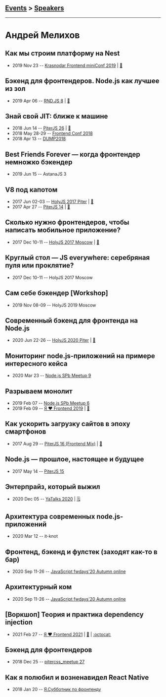 ## [Events](../README.md) > [Speakers](../speakers.md)
---

# Андрей Мелихов

## Как мы строим платформу на Nest
- 2019 Nov 23 -- [Krasnodar Frontend miniConf 2019](https://youtu.be/Ys6XR24o4kU)  | [:notebook:](https://yadi.sk/i/PAW_1cnAHW0s8A)  
## Бэкенд для фронтендеров. Node.js как лучшее из зол
- 2019 Apr 06 -- [RND.JS 8](https://www.youtube.com/watch?v=_LTof44zRYQ)  | [:notebook:](https://vk.com/doc475435776_498757154?hash=be3dd7cfd5b0499ebe&dl=75dcf5ee53c7184089)  
## Знай свой JIT: ближе к машине
- 2018 Jun 14 -- [PiterJS 26](https://www.youtube.com/watch?v=2NYaQLOIs2o)  | [:notebook:](https://fs.piterjs.org/events/26/melikhov.pdf)  
- 2018 May 28-29 -- [Frontend Conf 2018](https://www.youtube.com/watch?v=cgquEDC0Ko4)    
- 2018 Apr 13 -- [DUMP2018](https://www.youtube.com/watch?v=ZEwFVEXK1xI)    
## Best Friends Forever — когда фронтендер немножко бэкендер
- 2019 Jun 15 -- AstanaJS 3    
## V8 под капотом
- 2017 Jun 02-03 -- [HolyJS 2017 Piter](https://www.youtube.com/watch?v=SNs61SwZbTI)  | [:notebook:](https://downloads.contentful.com/nn534z2fqr9f/5CKHA7h43YKscaCGMQ0sO4/bc2c164a90b96ed0a5d887e11ae835b3/Melikhov_Andrey_V8_under_the_hood__1_.pdf)  
- 2017 Apr 27 -- [PiterJS 14](https://www.youtube.com/watch?v=ol2BB1CLziI)  | [:notebook:](https://www.icloud.com/keynote/0mTVHs5cQdL3KOyaHbhWPygFg)  
## Сколько нужно фронтендеров, чтобы написать мобильное приложение?
- 2017 Dec 10-11 -- [HolyJS 2017 Moscow](https://www.youtube.com/watch?v=lYnk7nxEeOk)  | [:notebook:](https://assets.ctfassets.net/nn534z2fqr9f/1WCKJVqYeMakkUEKqwYEgu/0510ae7d09caf1e70e377e44642f8be5/Andrey_Melikhov_How_many_front-end_developers_does_it_take_to_create_a_mobile_app.pdf)  
## Круглый стол — JS everywhere: серебряная пуля или проклятие?
- 2017 Dec 10-11 -- HolyJS 2017 Moscow    
## Сам себе бэкендер [Workshop]
- 2019 Nov 08-09 -- HolyJS 2019 Moscow    
## Cовременный бэкенд для фронтенда на Node.js
- 2020 Jun 22-26 -- [HolyJS 2020 Piter](https://youtu.be/QirEXoeDJzs)  | [:notebook:](https://downloads.ctfassets.net/nn534z2fqr9f/21khMWzzf9Fx5CiLjH6ppK/45eff7fd746db5055187efc7493fa7ff/Holy.pdf)  
## Мониторинг node.js-приложений на примере интересного кейса
- 2020 Mar 23 -- [Node.js SPb Meetup 9](https://www.youtube.com/watch?v=UX8ZNmRY-To)    
## Разрываем монолит
- 2019 Feb 07 -- [Node.js SPb Meetup 6](https://youtu.be/zOzThmwfoNk?t=2405)    
- 2019 Feb 09 -- [Я ❤ Frontend 2019](https://www.youtube.com/watch?v=4hojifgc4wA)  | [:notebook:](https://yadi.sk/i/DI_LU9KyRto3GQ)  
## Как ускорить загрузку сайтов в эпоху смартфонов
- 2017 Aug 29 -- [PiterJS 16 (Frontend Mix)](https://www.youtube.com/watch?v=PnokeAHX7XY)  | [:notebook:](https://github.com/piterjs/piterjs.org/blob/master/events/16/Andrey_Melikhov.pdf)  
## Node.js — прошлое, настоящее и будущее
- 2017 May 14 -- [PiterJS 15](https://www.youtube.com/watch?v=m0Z7J4tUUvk)    
## Энтерпрайз, который выжил
- 2020 Dec 05 -- [YaTalks 2020](https://youtu.be/CqOUpouTCZM)    | [:spiral_notepad:](https://habr.com/ru/company/yandex/blog/540126/)
## Архитектура современных node.js-приложений
- 2020 Mar 12 -- it-knot    
## Фронтенд, бэкенд и фулстек (заходят как-то в бар)
- 2020 Sep 11-26 -- [JavaScript fwdays&#39;20 Autumn online](https://youtu.be/hExS0b_4XfM)    
## Архитектурный ком
- 2020 Sep 11-26 -- [JavaScript fwdays&#39;20 Autumn online](https://youtu.be/ueds8WfEgSE)    
## [Воркшоп] Теория и практика dependency injection
- 2021 Feb 27 -- [Я ❤ Frontend 2021](https://youtu.be/inJMee0Jl90)  | [:notebook:](https://github.com/amel-true/ylf-di-workshop/blob/master/slides.pdf) | [:octocat:](https://github.com/amel-true/ylf-di-workshop) 
## Бэкенд для фронтендеров
- 2018 Dec 25 -- [pitercss_meetup 27](https://www.youtube.com/watch?v=63Rx2hyYIZw)    
## Как я полюбил и возненавидел React Native
- 2018 Jan 20 -- [Я.Субботник по фронтенду](https://events.yandex.ru/lib/talks/5486/)    
